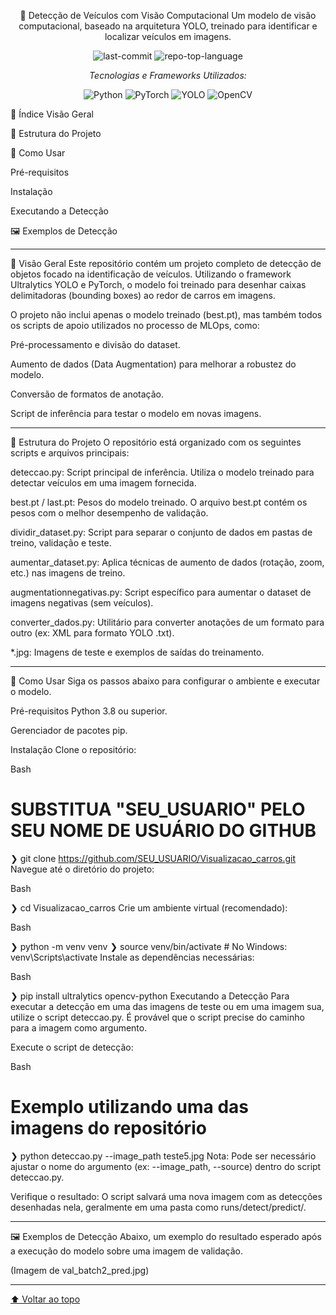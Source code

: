 <div id="top"></div>

<div align="center">

🚗 Detecção de Veículos com Visão Computacional
Um modelo de visão computacional, baseado na arquitetura YOLO, treinado para identificar e localizar veículos em imagens.

<img alt="last-commit" src="https://img.shields.io/github/last-commit/SEU_USUARIO/Visualizacao_carros?style=flat&logo=git&logoColor=white&color=0080ff"> <img alt="repo-top-language" src="https://img.shields.io/github/languages/top/SEU_USUARIO/Visualizacao_carros?style=flat&color=0080ff">

<p><em>Tecnologias e Frameworks Utilizados:</em></p> <img alt="Python" src="https://img.shields.io/badge/Python-3776AB.svg?style=flat&logo=Python&logoColor=white"> <img alt="PyTorch" src="https://img.shields.io/badge/PyTorch-EE4C2C.svg?style=flat&logo=PyTorch&logoColor=white"> <img alt="YOLO" src="https://img.shields.io/badge/YOLO-00FFFF.svg?style=flat&logo=yolo&logoColor=black"> <img alt="OpenCV" src="https://img.shields.io/badge/OpenCV-5C3EE8.svg?style=flat&logo=OpenCV&logoColor=white">

</div>

📜 Índice
Visão Geral

🤖 Estrutura do Projeto

🏁 Como Usar

Pré-requisitos

Instalação

Executando a Detecção

🖼️ Exemplos de Detecção

<hr>

🚀 Visão Geral
Este repositório contém um projeto completo de detecção de objetos focado na identificação de veículos. Utilizando o framework Ultralytics YOLO e PyTorch, o modelo foi treinado para desenhar caixas delimitadoras (bounding boxes) ao redor de carros em imagens.

O projeto não inclui apenas o modelo treinado (best.pt), mas também todos os scripts de apoio utilizados no processo de MLOps, como:

Pré-processamento e divisão do dataset.

Aumento de dados (Data Augmentation) para melhorar a robustez do modelo.

Conversão de formatos de anotação.

Script de inferência para testar o modelo em novas imagens.

<hr>

🤖 Estrutura do Projeto
O repositório está organizado com os seguintes scripts e arquivos principais:

deteccao.py: Script principal de inferência. Utiliza o modelo treinado para detectar veículos em uma imagem fornecida.

best.pt / last.pt: Pesos do modelo treinado. O arquivo best.pt contém os pesos com o melhor desempenho de validação.

dividir_dataset.py: Script para separar o conjunto de dados em pastas de treino, validação e teste.

aumentar_dataset.py: Aplica técnicas de aumento de dados (rotação, zoom, etc.) nas imagens de treino.

augmentationnegativas.py: Script específico para aumentar o dataset de imagens negativas (sem veículos).

converter_dados.py: Utilitário para converter anotações de um formato para outro (ex: XML para formato YOLO .txt).

*.jpg: Imagens de teste e exemplos de saídas do treinamento.

<hr>

🏁 Como Usar
Siga os passos abaixo para configurar o ambiente e executar o modelo.

Pré-requisitos
Python 3.8 ou superior.

Gerenciador de pacotes pip.

Instalação
Clone o repositório:

Bash

# SUBSTITUA "SEU_USUARIO" PELO SEU NOME DE USUÁRIO DO GITHUB
❯ git clone https://github.com/SEU_USUARIO/Visualizacao_carros.git
Navegue até o diretório do projeto:

Bash

❯ cd Visualizacao_carros
Crie um ambiente virtual (recomendado):

Bash

❯ python -m venv venv
❯ source venv/bin/activate  # No Windows: venv\Scripts\activate
Instale as dependências necessárias:

Bash

❯ pip install ultralytics opencv-python
Executando a Detecção
Para executar a detecção em uma das imagens de teste ou em uma imagem sua, utilize o script deteccao.py. É provável que o script precise do caminho para a imagem como argumento.

Execute o script de detecção:

Bash

# Exemplo utilizando uma das imagens do repositório
❯ python deteccao.py --image_path teste5.jpg
Nota: Pode ser necessário ajustar o nome do argumento (ex: --image_path, --source) dentro do script deteccao.py.

Verifique o resultado: O script salvará uma nova imagem com as detecções desenhadas nela, geralmente em uma pasta como runs/detect/predict/.

<hr>

🖼️ Exemplos de Detecção
Abaixo, um exemplo do resultado esperado após a execução do modelo sobre uma imagem de validação.

(Imagem de val_batch2_pred.jpg)

<hr>

<div align="left"> <a href="#top">⬆ Voltar ao topo</a> </div>
